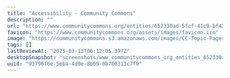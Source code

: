 ```yaml
---
title: "Accessibility - Community Commons"
description: ""
url: "https://www.communitycommons.org/entities/652330ad-5fcf-41c9-bf42-dc568a713311"
favicon: "https://www.communitycommons.org/assets/images/favicon.ico"
image: "https://communitycommons.s3.amazonaws.com/images/CC-Topic-Pages/CC_Topic-Banner_Accessibility.png"
tags: []
lastReviewAt: "2025-03-13T06:12:05.397Z"
desktopSnapshot: "screenshots/www_communitycommons_org_entities_652330ad_5fcf_41c9_bf42_dc568a713311.png"
uuid: "93796f6e-5eba-4d0e-8b69-0b700313c7f0"
---
```

